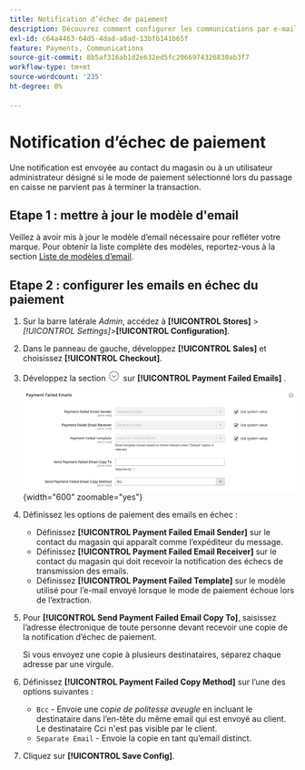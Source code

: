 ```yaml
---
title: Notification d’échec de paiement
description: Découvrez comment configurer les communications par e-mail pour un mode de paiement qui ne parvient pas à terminer une transaction.
exl-id: c64a4463-64d5-4dad-a8ad-13bfb141b65f
feature: Payments, Communications
source-git-commit: 8b5af316ab1d2e632ed5fc2066974326830ab3f7
workflow-type: tm+mt
source-wordcount: '235'
ht-degree: 0%

---
```


# Notification d’échec de paiement

Une notification est envoyée au contact du magasin ou à un utilisateur administrateur désigné si le mode de paiement sélectionné lors du passage en caisse ne parvient pas à terminer la transaction.

## Etape 1 : mettre à jour le modèle d&#39;email

Veillez à avoir mis à jour le modèle d’email nécessaire pour refléter votre marque. Pour obtenir la liste complète des modèles, reportez-vous à la section [Liste de modèles d’email](../systems/email-templates.md#email-template-list).

## Etape 2 : configurer les emails en échec du paiement

1. Sur la barre latérale _Admin_, accédez à **[!UICONTROL Stores]** > _[!UICONTROL Settings]_>**[!UICONTROL Configuration]**.

1. Dans le panneau de gauche, développez **[!UICONTROL Sales]** et choisissez **[!UICONTROL Checkout]**.

1. Développez la section ![Sélecteur d’extension](../assets/icon-display-expand.png) sur **[!UICONTROL Payment Failed Emails]** .

   ![ Courriers électroniques en échec du paiement ](../configuration-reference/sales/assets/checkout-payment-failed-emails.png){width="600" zoomable="yes"}

1. Définissez les options de paiement des emails en échec :

   - Définissez **[!UICONTROL Payment Failed Email Sender]** sur le contact du magasin qui apparaît comme l’expéditeur du message.
   - Définissez **[!UICONTROL Payment Failed Email Receiver]** sur le contact du magasin qui doit recevoir la notification des échecs de transmission des emails.
   - Définissez **[!UICONTROL Payment Failed Template]** sur le modèle utilisé pour l’e-mail envoyé lorsque le mode de paiement échoue lors de l’extraction.

1. Pour **[!UICONTROL Send Payment Failed Email Copy To]**, saisissez l’adresse électronique de toute personne devant recevoir une copie de la notification d’échec de paiement.

   Si vous envoyez une copie à plusieurs destinataires, séparez chaque adresse par une virgule.

1. Définissez **[!UICONTROL Payment Failed Copy Method]** sur l’une des options suivantes :

   - `Bcc` - Envoie une _copie de politesse aveugle_ en incluant le destinataire dans l’en-tête du même email qui est envoyé au client. Le destinataire Cci n&#39;est pas visible par le client.
   - `Separate Email` - Envoie la copie en tant qu’email distinct.

1. Cliquez sur **[!UICONTROL Save Config]**.

